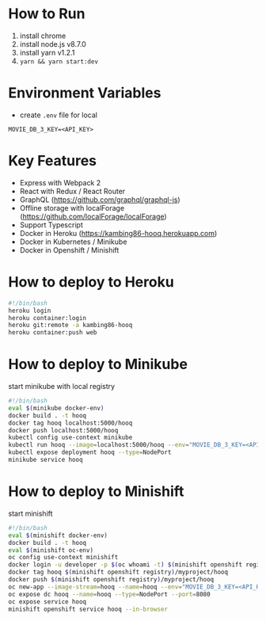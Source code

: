 # How to Run
1. install chrome
2. install node.js v8.7.0
3. install yarn v1.2.1
4. ```yarn && yarn start:dev```

# Environment Variables
- create `.env` file for local
```
MOVIE_DB_3_KEY=<API_KEY>
```

# Key Features
- Express with Webpack 2
- React with Redux / React Router
- GraphQL (https://github.com/graphql/graphql-js)
- Offline storage with localForage (https://github.com/localForage/localForage)
- Support Typescript
- Docker in Heroku (https://kambing86-hooq.herokuapp.com)
- Docker in Kubernetes / Minikube
- Docker in Openshift / Minishift

# How to deploy to Heroku
```bash
#!/bin/bash
heroku login
heroku container:login
heroku git:remote -a kambing86-hooq
heroku container:push web
```

# How to deploy to Minikube
start minikube with local registry
```bash
#!/bin/bash
eval $(minikube docker-env)
docker build . -t hooq
docker tag hooq localhost:5000/hooq
docker push localhost:5000/hooq
kubectl config use-context minikube
kubectl run hooq --image=localhost:5000/hooq --env="MOVIE_DB_3_KEY=<API_KEY>" --port=8080
kubectl expose deployment hooq --type=NodePort
minikube service hooq
```

# How to deploy to Minishift
start minishift
```bash
#!/bin/bash
eval $(minishift docker-env)
docker build . -t hooq
eval $(minishift oc-env)
oc config use-context minishift
docker login -u developer -p $(oc whoami -t) $(minishift openshift registry)
docker tag hooq $(minishift openshift registry)/myproject/hooq
docker push $(minishift openshift registry)/myproject/hooq
oc new-app --image-stream=hooq --name=hooq --env="MOVIE_DB_3_KEY=<API_KEY>"
oc expose dc hooq --name=hooq --type=NodePort --port=8080
oc expose service hooq
minishift openshift service hooq --in-browser
```